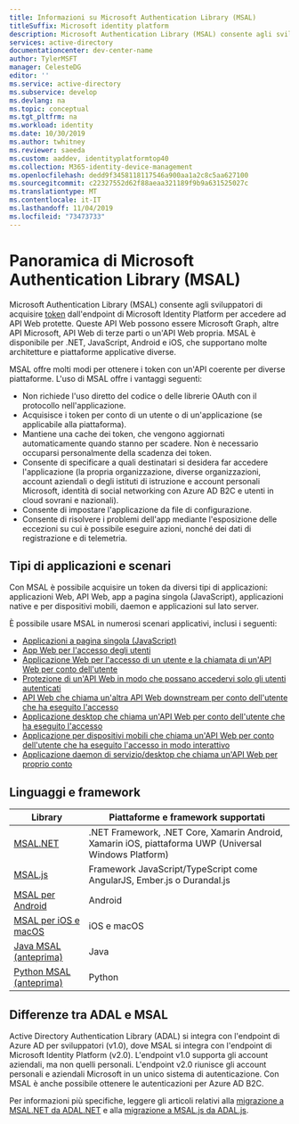 ```yaml
---
title: Informazioni su Microsoft Authentication Library (MSAL)
titleSuffix: Microsoft identity platform
description: Microsoft Authentication Library (MSAL) consente agli sviluppatori di applicazioni di acquisire token per chiamare API Web protette. Queste API Web possono essere Microsoft Graph, altre API Microsoft, API Web di terze parti o un'API Web propria. MSAL supporta più architetture e piattaforme applicative.
services: active-directory
documentationcenter: dev-center-name
author: TylerMSFT
manager: CelesteDG
editor: ''
ms.service: active-directory
ms.subservice: develop
ms.devlang: na
ms.topic: conceptual
ms.tgt_pltfrm: na
ms.workload: identity
ms.date: 10/30/2019
ms.author: twhitney
ms.reviewer: saeeda
ms.custom: aaddev, identityplatformtop40
ms.collection: M365-identity-device-management
ms.openlocfilehash: dedd9f3458118117546a900aa1a2c8c5aa627100
ms.sourcegitcommit: c22327552d62f88aeaa321189f9b9a631525027c
ms.translationtype: MT
ms.contentlocale: it-IT
ms.lasthandoff: 11/04/2019
ms.locfileid: "73473733"
---
```

# <a name="overview-of-microsoft-authentication-library-msal"></a>Panoramica di Microsoft Authentication Library (MSAL)
Microsoft Authentication Library (MSAL) consente agli sviluppatori di acquisire [token](developer-glossary.md#security-token) dall'endpoint di Microsoft Identity Platform per accedere ad API Web protette. Queste API Web possono essere Microsoft Graph, altre API Microsoft, API Web di terze parti o un'API Web propria. MSAL è disponibile per .NET, JavaScript, Android e iOS, che supportano molte architetture e piattaforme applicative diverse.

MSAL offre molti modi per ottenere i token con un'API coerente per diverse piattaforme. L'uso di MSAL offre i vantaggi seguenti:

* Non richiede l'uso diretto del codice o delle librerie OAuth con il protocollo nell'applicazione.
* Acquisisce i token per conto di un utente o di un'applicazione (se applicabile alla piattaforma).
* Mantiene una cache dei token, che vengono aggiornati automaticamente quando stanno per scadere. Non è necessario occuparsi personalmente della scadenza dei token.
* Consente di specificare a quali destinatari si desidera far accedere l'applicazione (la propria organizzazione, diverse organizzazioni, account aziendali o degli istituti di istruzione e account personali Microsoft, identità di social networking con Azure AD B2C e utenti in cloud sovrani e nazionali).
* Consente di impostare l'applicazione da file di configurazione.
* Consente di risolvere i problemi dell'app mediante l'esposizione delle eccezioni su cui è possibile eseguire azioni, nonché dei dati di registrazione e di telemetria.

## <a name="application-types-and-scenarios"></a>Tipi di applicazioni e scenari
Con MSAL è possibile acquisire un token da diversi tipi di applicazioni: applicazioni Web, API Web, app a pagina singola (JavaScript), applicazioni native e per dispositivi mobili, daemon e applicazioni sul lato server.

È possibile usare MSAL in numerosi scenari applicativi, inclusi i seguenti:

* [Applicazioni a pagina singola (JavaScript)](scenario-spa-overview.md)
* [App Web per l'accesso degli utenti](scenario-web-app-sign-user-overview.md)
* [Applicazione Web per l'accesso di un utente e la chiamata di un'API Web per conto dell'utente](scenario-web-app-call-api-overview.md)
* [Protezione di un'API Web in modo che possano accedervi solo gli utenti autenticati](scenario-protected-web-api-overview.md)
* [API Web che chiama un'altra API Web downstream per conto dell'utente che ha eseguito l'accesso](scenario-web-api-call-api-overview.md)
* [Applicazione desktop che chiama un'API Web per conto dell'utente che ha eseguito l'accesso](scenario-desktop-overview.md)
* [Applicazione per dispositivi mobili che chiama un'API Web per conto dell'utente che ha eseguito l'accesso in modo interattivo](scenario-mobile-overview.md)
* [Applicazione daemon di servizio/desktop che chiama un'API Web per proprio conto](scenario-daemon-overview.md)

## <a name="languages-and-frameworks"></a>Linguaggi e framework

| Library | Piattaforme e framework supportati|
| --- | --- |
| [MSAL.NET](https://github.com/AzureAD/microsoft-authentication-library-for-dotnet)| .NET Framework, .NET Core, Xamarin Android, Xamarin iOS, piattaforma UWP (Universal Windows Platform)|
| [MSAL.js](https://github.com/AzureAD/microsoft-authentication-library-for-js)| Framework JavaScript/TypeScript come AngularJS, Ember.js o Durandal.js|
| [MSAL per Android](https://github.com/AzureAD/microsoft-authentication-library-for-android)|Android|
| [MSAL per iOS e macOS](https://github.com/AzureAD/microsoft-authentication-library-for-objc)|iOS e macOS|
| [Java MSAL (anteprima)](https://github.com/AzureAD/microsoft-authentication-library-for-java)|Java|
| [Python MSAL (anteprima)](https://github.com/AzureAD/microsoft-authentication-library-for-python)|Python|

## <a name="differences-between-adal-and-msal"></a>Differenze tra ADAL e MSAL

Active Directory Authentication Library (ADAL) si integra con l'endpoint di Azure AD per sviluppatori (v1.0), dove MSAL si integra con l'endpoint di Microsoft Identity Platform (v2.0). L'endpoint v1.0 supporta gli account aziendali, ma non quelli personali. L'endpoint v2.0 riunisce gli account personali e aziendali Microsoft in un unico sistema di autenticazione. Con MSAL è anche possibile ottenere le autenticazioni per Azure AD B2C.

Per informazioni più specifiche, leggere gli articoli relativi alla [migrazione a MSAL.NET da ADAL.NET](msal-net-migration.md) e alla [migrazione a MSAL.js da ADAL.js](msal-compare-msal-js-and-adal-js.md).
